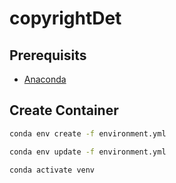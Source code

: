 copyrightDet
============

Prerequisits
------------

- [Anaconda](https://www.anaconda.com/products/distribution)

Create Container
----------------

```bash
conda env create -f environment.yml
```

```bash
conda env update -f environment.yml
```

```bash
conda activate venv
```
